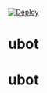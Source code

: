 [![Deploy](https://www.herokucdn.com/deploy/button.svg)](https://heroku.com/deploy?template=https://github.com/CyberXGithub/Userbot-Music-Telegram)
# ubot
# ubot
